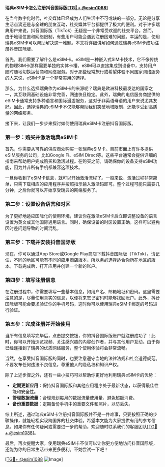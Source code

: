 **瑞典eSIM卡怎么注册抖音国际版[[TG💪+ @esim1088](https://t.me/s/esim1088)]**

在当今数字化时代，社交媒体已经成为人们生活中不可或缺的一部分。无论是分享生活点滴还是与全球的朋友互动，社交媒体平台都提供了极大的便利。对于许多瑞典用户来说，抖音国际版（TikTok）无疑是一个非常受欢迎的社交平台。然而，由于地理位置和网络限制，有些用户可能会遇到注册困难的问题。幸运的是，使用瑞典eSIM卡可以帮助解决这一难题。本文将详细讲解如何通过瑞典eSIM卡成功注册抖音国际版。

首先，我们需要了解什么是eSIM卡。eSIM是一种嵌入式SIM卡技术，它不像传统的物理SIM卡那样需要单独的实体卡槽。eSIM可以直接集成到设备中，支持用户随时随地切换运营商和网络服务。对于那些经常旅行或希望体验不同国家网络服务的人来说，eSIM卡是一个非常实用的选择。

那么，为什么选择瑞典作为eSIM卡的来源呢？瑞典是欧洲科技最发达的国家之一，其互联网基础设施非常完善，网速快且稳定。此外，瑞典的电信服务商提供的eSIM卡通常支持多种语言和国际漫游服务，这对于非英语母语的用户来说尤其友好。因此，选择瑞典的eSIM卡不仅能够帮助我们突破地域限制，还能享受到高质量的网络服务。

接下来，让我们一步步来探讨如何使用瑞典eSIM卡注册抖音国际版。

### 第一步：购买并激活瑞典eSIM卡

首先，你需要从可靠的供应商处购买一张瑞典eSIM卡。目前市面上有许多提供eSIM服务的公司，比如Google Fi、eSIM Direct等。这些平台通常会提供详细的指南来帮助用户完成购买和激活过程。在购买之前，请确保你的设备支持eSIM功能，因为并非所有手机都兼容这项技术。

一旦你收到了eSIM卡信息，就可以开始激活流程了。一般来说，激活过程非常简单，只需下载相应的应用程序并按照指示输入激活码即可。整个过程可能只需要几分钟，之后你就可以开始享受瑞典的网络服务了。

### 第二步：设置设备语言和时区

为了更好地适应国际化的使用环境，建议你在激活eSIM卡后立即调整设备的语言设置为英文或其他国际通用语言。同时，确保设备的时区设置正确，这样可以避免因时差问题导致的时间混乱。

### 第三步：下载并安装抖音国际版

现在，你可以通过App Store或Google Play商店下载抖音国际版（TikTok）。请记住，不同的地区可能有不同的应用商店版本，所以务必选择适合你所在地区的版本。下载完成后，打开应用并创建一个新的账户。

### 第四步：填写注册信息

在注册过程中，你需要填写一些基本信息，如用户名、邮箱地址和密码。这里需要注意的是，尽量使用真实的信息，以便将来忘记密码时能够找回账户。此外，抖音国际版可能会要求验证你的手机号码，这时你可以使用瑞典eSIM卡绑定的号码进行验证。

### 第五步：完成注册并开始使用

当所有信息填写完毕后，点击提交按钮，你的抖音国际版账户就注册成功了！此时，你可以开始浏览视频、关注感兴趣的内容创作者，并与其他用户互动。由于你已经连接到了瑞典的优质网络服务，整个使用体验将会非常流畅。

当然，在享受抖音国际版的同时，也要注意遵守当地的法律法规和社会道德规范。不要发布任何违法不良信息，尊重他人的隐私权和知识产权。

除了上述步骤之外，还有一些小技巧可以帮助你更好地利用瑞典eSIM卡的优势：

- **定期更新应用**：保持抖音国际版和其他应用程序处于最新状态，以获得最佳性能和安全性。
- **管理数据流量**：合理规划每月的数据流量使用量，避免超额消费。
- **备份重要数据**：定期备份手机中的重要文件和照片，以防丢失。

综上所述，通过瑞典eSIM卡注册抖音国际版并不是一件难事，只要按照正确的步骤操作，就能轻松实现跨国界的社交体验。希望本文能为大家提供有用的参考信息。如果你有任何疑问或需要进一步的帮助，欢迎随时联系我们的客服团队[[TG💪+ @esim1088](https://t.me/s/esim1088)]。

最后，再次提醒大家，使用瑞典eSIM卡不仅可以让你更方便地访问抖音国际版，还能为你的日常生活带来更多便利。不妨尝试一下吧！

[[TG💪+ @esim1088](https://t.me/s/esim1088) ![Image](https://i.postimg.cc/4NQfJmqS/Snipaste-2025-05-13-00-14-12.png)]